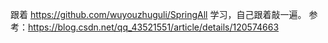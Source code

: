 跟着 https://github.com/wuyouzhuguli/SpringAll 学习，自己跟着敲一遍。
参考：https://blog.csdn.net/qq_43521551/article/details/120574663